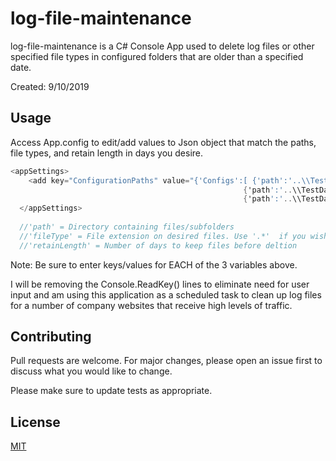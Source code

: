 # log-file-maintenance

log-file-maintenance is a C# Console App used to delete log files or other specified file types in configured folders that are older than a specified date.

Created: 9/10/2019

## Usage

Access App.config to edit/add values to Json object that match the paths, file types, and retain length in days you desire.

 

```C#
<appSettings>
    <add key="ConfigurationPaths" value="{'Configs':[ {'path':'..\\TestData\\Example Folder 1', 'fileType': '.log', 'retainLength': 15 },
                                                    {'path':'..\\TestData\\Example Folder 2', 'fileType': '.log', 'retainLength': 10 },
                                                    {'path':'..\\TestData\\Example Folder 3', 'fileType': '.log', 'retainLength': 7 } ]}"/>
  </appSettings>
  
  //'path' = Directory containing files/subfolders
  //'fileType' = File extension on desired files. Use '.*'  if you wish to clean up files of all types
  //'retainLength' = Number of days to keep files before deltion
```
Note: Be sure to enter keys/values for EACH of the 3 variables above.

I will be removing the Console.ReadKey() lines to eliminate need for user input and am using this application as a scheduled task to clean up log files for a number of company websites that receive high levels of traffic.

## Contributing
Pull requests are welcome. For major changes, please open an issue first to discuss what you would like to change.

Please make sure to update tests as appropriate.

## License
[MIT](https://choosealicense.com/licenses/mit/)
